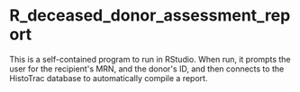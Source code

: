 # R_deceased_donor_assessment_report
This is a self-contained program to run in RStudio. When run, it prompts the user for the recipient's MRN, and the donor's ID, and then connects to the HistoTrac database to automatically compile a report.
